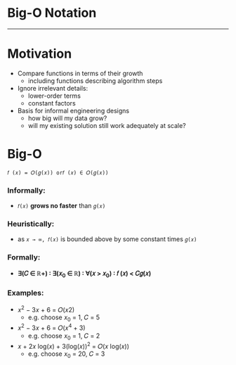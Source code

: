 # Big-O Notation

---

# Motivation
- Compare functions in terms of their growth
  - including functions describing algorithm steps
- Ignore irrelevant details:
  - lower-order terms
  - constant factors
- Basis for informal engineering designs
  - how big will my data grow?
  - will my existing solution still work adequately at scale?

# Big-O
`𝑓 (𝑥) = 𝑂(𝑔(𝑥)) or𝑓 (𝑥) ∈ 𝑂(𝑔(𝑥))`

### Informally:
- `𝑓(𝑥)` **grows no faster** than `𝑔(𝑥)`

### Heuristically:
- as `𝑥 → ∞, 𝑓(𝑥)` is bounded above by some constant times `𝑔(𝑥)`

### Formally:
- **∃(𝐶 ∈ ℝ+) ∶ ∃(𝑥<sub>0</sub> ∈ ℝ) ∶ ∀(𝑥 > 𝑥<sub>0</sub>) ∶ 𝑓 (𝑥) < 𝐶𝑔(𝑥)**

### Examples:
- 𝑥<sup>2</sup> − 3𝑥 + 6 = 𝑂(𝑥2)
  - e.g. choose 𝑥<sub>0</sub> = 1, 𝐶 = 5
- 𝑥<sup>2</sup> − 3𝑥 + 6 = 𝑂(𝑥<sup>4</sup> + 3)
  - e.g. choose 𝑥<sub>0</sub> = 1, 𝐶 = 2
- 𝑥 + 2𝑥 log(𝑥) + 3(log(𝑥))<sup>2</sup> = 𝑂(𝑥 log(𝑥))
  - e.g. choose 𝑥<sub>0</sub> = 20, 𝐶 = 3
